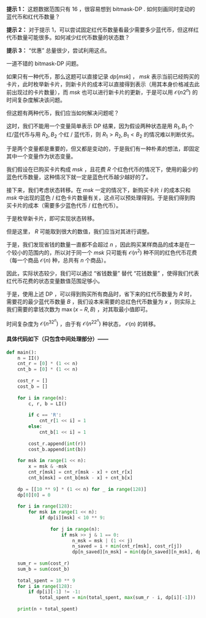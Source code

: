 **提示 1：** 这题数据范围只有 $16$ ，很容易想到 bitmask-DP . 如何刻画同时变动的蓝代币和红代币数量？

**提示 2：** 对于提示 1，可以尝试固定红代币数量看最少需要多少蓝代币，但这样红代币数量可能很多。如何减少红代币数量的状态数？

**提示 3：** “优惠” 总量很少，尝试利用这点。

一道不错的 bitmask-DP 问题。

如果只有一种代币，那么这题可以直接记录 $dp[msk]$ ， $msk$ 表示当前已经购买的卡片，此时枚举新卡片，则新卡片的成本可以直接得到表示（用其本身价格减去此前出现过的卡片数量），而 $msk$ 也可以进行新卡片的更新，于是可以用 $\mathcal{O}(n2^n)$ 的时间复杂度解决该问题。

但这题有两种代币，我们应当如何解决问题呢？

这时，我们不能用一个变量简单表示 DP 结果，因为假设两种状态是用 $R_1,B_1$ 个红/蓝代币与用 $R_2,B_2$ 个红 / 蓝代币，则 $R_1\gt R_2,B_1\lt B_2$ 的情况难以判断优劣。

于是两个变量都是重要的，但又都是变动的，于是我们有一种朴素的想法，即固定其中一个变量作为状态变量。

我们假设在已购买卡片构成 $msk$ ，且花费 $R$ 个红色代币的情况下，使用的最少的蓝色代币数量，这种情况下就一定是蓝色代币越少越好的了。

接下来，我们考虑状态转移。在 $msk$ 一定的情况下，新购买卡片 $i$ 的成本只和 $msk$ 中出现的蓝色 / 红色卡片数量有关，这点可以预处理得到。于是我们得到购买卡片的成本（需要多少蓝色代币 / 红色代币）。

于是枚举新卡片，即可实现状态转移。

但是这里， $R$ 可能取到很大的数值，我们应当对其进行调整。

于是，我们发现省钱的数量一直都不会超过 $n$ ，因此购买某样商品的成本是在一个较小的范围内的，所以对于同一个 $msk$ 只可能有 $\mathcal{O}(n^2)$ 种不同的红色代币花费（每一个商品 $\mathcal{O}(n)$ 种，总共有 $n$ 个商品）。

因此，实际状态较少，我们可以通过 “省钱数量” 替代 “花钱数量” ，使得我们代表红代币花费的状态变量数值范围足够小。

于是，使用上述 DP ，可以得到购买所有商品时，省下来的红代币数量为 $R$ 时，需要花的最少蓝代币数量 $B$ ，我们设本来需要的总红色代币数量为 $x$ ，则实际上我们需要的拿钱次数为 $\max(x-R,B)$ ，对其取最小值即可。

时间复杂度为 $\mathcal{O}(n^32^n)$ ，由于有 $\mathcal{O}(n^22^n)$ 种状态， $\mathcal{O}(n)$ 的转移。

#### 具体代码如下（只包含中间处理部分）——

```Python []
def main():
    n = II()
    cnt_r = [0] * (1 << n)
    cnt_b = [0] * (1 << n)
    
    cost_r = []
    cost_b = []
    
    for i in range(n):
        c, r, b = LI()
        
        if c == 'R':
            cnt_r[1 << i] = 1
        else:
            cnt_b[1 << i] = 1
        
        cost_r.append(int(r))
        cost_b.append(int(b))
    
    for msk in range(1 << n):
        x = msk & -msk
        cnt_r[msk] = cnt_r[msk - x] + cnt_r[x]
        cnt_b[msk] = cnt_b[msk - x] + cnt_b[x]
    
    dp = [[10 ** 9] * (1 << n) for _ in range(128)]
    dp[0][0] = 0
    
    for i in range(128):
        for msk in range(1 << n):
            if dp[i][msk] < 10 ** 9:
                
                for j in range(n):
                    if msk >> j & 1 == 0:
                        n_msk = msk | (1 << j)
                        n_saved = i + min(cnt_r[msk], cost_r[j])
                        dp[n_saved][n_msk] = min(dp[n_saved][n_msk], dp[i][msk] + max(0, cost_b[j] - cnt_b[msk]))
    
    sum_r = sum(cost_r)
    sum_b = sum(cost_b)
    
    total_spent = 10 ** 9
    for i in range(128):
        if dp[i][-1] != -1:
            total_spent = min(total_spent, max(sum_r - i, dp[i][-1]))
    
    print(n + total_spent)
```
